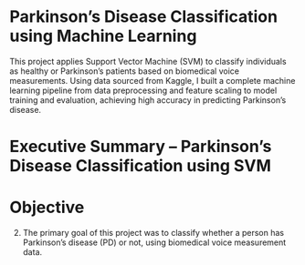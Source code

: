 # Parkinson’s Disease Classification using Machine Learning
This project applies Support Vector Machine (SVM) to classify individuals as healthy or Parkinson’s patients based on biomedical voice measurements. Using data sourced from Kaggle, I built a complete machine learning pipeline from data preprocessing and feature scaling to model training and evaluation, achieving high accuracy in predicting Parkinson’s disease.

# Executive Summary – Parkinson’s Disease Classification using SVM

# Objective
2.	The primary goal of this project was to classify whether a person has Parkinson’s disease (PD) or not, using biomedical voice measurement data.
    
   	
